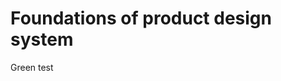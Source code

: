 <!-- TITLE: Foundations -->
<!-- SUBTITLE: A quick summary of Foundations -->

# Foundations of product design system
<span class="green-test">Green test </span>